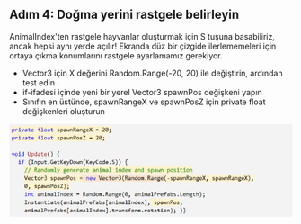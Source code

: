 ## Adım 4: Doğma yerini rastgele belirleyin

AnimalIndex'ten rastgele hayvanlar oluşturmak için S tuşuna basabiliriz, ancak hepsi aynı yerde açılır! Ekranda düz bir çizgide ilerlememeleri için ortaya çıkma konumlarını rastgele ayarlamamız gerekiyor.

- Vector3 için X değerini Random.Range(-20, 20) ile değiştirin, ardından test edin
- if-ifadesi içinde yeni bir yerel Vector3 spawnPos değişkeni yapın
- Sınıfın en üstünde, spawnRangeX ve spawnPosZ için private float  değişkenleri oluşturun

![figures](https://raw.githubusercontent.com/Kodluyoruz/taskforce/main/unity-junior-programmer/randomize-spawn-location/figures/CWC_A.4.4_image3.png)
